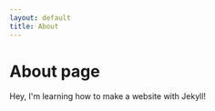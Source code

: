 ```yaml
---
layout: default
title: About
---
```

# About page

Hey, I'm learning how to make a website with Jekyll!
